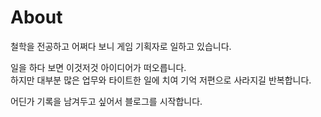 # About

 철학을 전공하고 어쩌다 보니 게임 기획자로 일하고 있습니다.

 일을 하다 보면 이것저것 아이디어가 떠오릅니다.  
 하지만 대부분 많은 업무와 타이트한 일에 치여 기억 저편으로 사라지길 반복합니다.

 어딘가 기록을 남겨두고 싶어서 블로그를 시작합니다.

